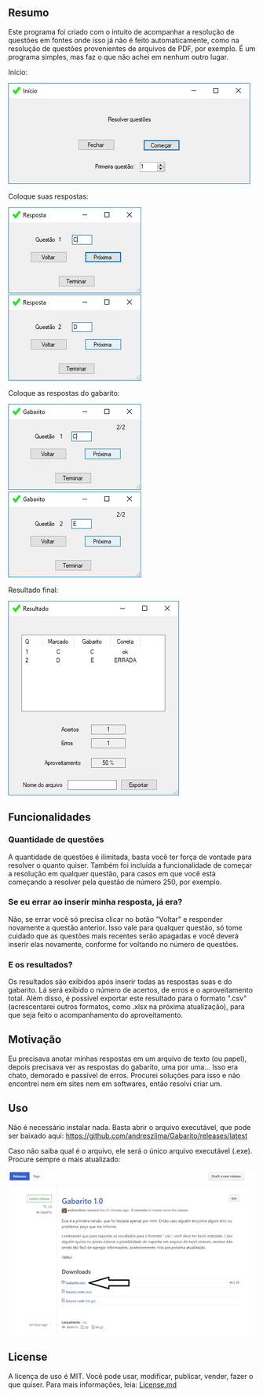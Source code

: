 ## Resumo

Este programa foi criado com o intuito de acompanhar a resolução de questões em fontes onde isso já não é feito automaticamente, como na resolução de questões provenientes de arquivos de PDF, por exemplo. É um programa simples, mas faz o que não achei em nenhum outro lugar.

Início:

![1](Imagens/1.jpeg)

Coloque suas respostas:

![2](Imagens/2.jpeg)
![3](Imagens/3.jpeg)

Coloque as respostas do gabarito:

![4](Imagens/4.jpeg)
![5](Imagens/5.jpeg)

Resultado final:

![6](Imagens/6.jpeg)


## Funcionalidades

### Quantidade de questões

A quantidade de questões é ilimitada, basta você ter força de vontade para resolver o quanto quiser. Também foi incluída a funcionalidade de começar a resolução em qualquer questão, para casos em que você está começando a resolver pela questão de número 250, por exemplo.

### Se eu errar ao inserir minha resposta, já era?

Não, se errar você só precisa clicar no botão "Voltar" e responder novamente a questão anterior. Isso vale para qualquer questão, só tome cuidado que as questões mais recentes serão apagadas e você deverá inserir elas novamente, conforme for voltando no número de questões.

### E os resultados?

Os resultados são exibidos após inserir todas as respostas suas e do gabarito. Lá será exibido o número de acertos, de erros e o aproveitamento total. Além disso, é possível exportar este resultado para o formato ".csv" (acrescentarei outros formatos, como .xlsx na próxima atualização), para que seja feito o acompanhamento do aproveitamento.

## Motivação

Eu precisava anotar minhas respostas em um arquivo de texto (ou papel), depois precisava ver as respostas do gabarito, uma por uma... Isso era chato, demorado e passível de erros. Procurei soluções para isso e não encontrei nem em sites nem em softwares, então resolvi criar um.

## Uso

Não é necessário instalar nada. Basta abrir o arquivo executável, que pode ser baixado aqui: https://github.com/andreszlima/Gabarito/releases/latest

Caso não saiba qual é o arquivo, ele será o único arquivo executável (.exe). Procure sempre o mais atualizado:

![7](Imagens/7.jpeg)

## License

A licença de uso é MIT. Você pode usar, modificar, publicar, vender, fazer o que quiser. Para mais informações, leia: [License.md](LICENSE.md)
